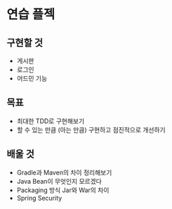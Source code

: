 # 연습 플젝

## 구현할 것
- 게시판
- 로그인
- 어드민 기능

## 목표
- 최대한 TDD로 구현해보기
- 할 수 있는 만큼 (아는 만큼) 구현하고 점진적으로 개선하기

## 배울 것
- Gradle과 Maven의 차이 정리해보기
- Java Bean이 무엇인지 모르겠다
- Packaging 방식 Jar와 War의 차이
- Spring Security
